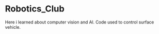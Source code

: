 Robotics_Club
=============

Here i learned about computer vision and AI. Code used to control surface vehicle. 
